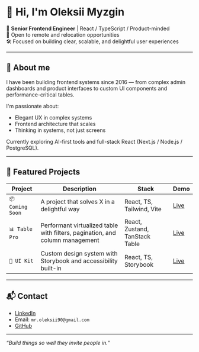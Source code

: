 # 👋 Hi, I'm Oleksii Myzgin

🎯 **Senior Frontend Engineer** | React / TypeScript / Product-minded  
📍 Open to remote and relocation opportunities  
🛠️ Focused on building clear, scalable, and delightful user experiences  

---

## 🧠 About me

I have been building frontend systems since 2016 — from complex admin dashboards and product interfaces to custom UI components and performance-critical tables.

I'm passionate about:
- Elegant UX in complex systems
- Frontend architecture that scales
- Thinking in systems, not just screens

Currently exploring AI-first tools and full-stack React (Next.js / Node.js / PostgreSQL).

---

## 🚀 Featured Projects

| Project | Description | Stack | Demo |
|--------|-------------|-------|------|
| `📦 Coming Soon` | A project that solves X in a delightful way | React, TS, Tailwind, Vite | [Live](#) |
| `📊 Table Pro` | Performant virtualized table with filters, pagination, and column management | React, Zustand, TanStack Table | [Live](#) |
| `🧩 UI Kit` | Custom design system with Storybook and accessibility built-in | React, TS, Storybook | [Live](#) |

---

## 📬 Contact

- [LinkedIn](https://www.linkedin.com/in/oleksiimyzgin/)
- Email: `mr.oleksii90@gmail.com`
- [GitHub](https://github.com/OleksiiMyzgin)

---

_“Build things so well they invite people in.”_
